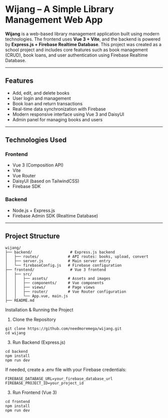 # Wijang – A Simple Library Management Web App

**Wijang** is a web-based library management application built using modern technologies. The frontend uses **Vue 3 + Vite**, and the backend is powered by **Express.js + Firebase Realtime Database**. This project was created as a school project and includes core features such as book management (CRUD), book loans, and user authentication using Firebase Realtime Database.

---

## Features

- Add, edit, and delete books
- User login and management
- Book loan and return transactions
- Real-time data synchronization with Firebase
- Modern responsive interface using Vue 3 and DaisyUI
- Admin panel for managing books and users

---

## Technologies Used

### Frontend
- Vue 3 (Composition API)
- Vite
- Vue Router
- DaisyUI (based on TailwindCSS)
- Firebase SDK

### Backend
- Node.js + Express.js
- Firebase Admin SDK (Realtime Database)

---

## Project Structure

```
wijang/
├── backend/                 # Express.js backend
│   ├── routes/             # API routes: books, upload, convert
│   ├── server.js           # Main server entry
│   └── firebaseConfig.js   # Firebase configuration
├── frontend/                # Vue 3 frontend
│   ├── src/
│   │   ├── assets/         # Assets and images
│   │   ├── components/     # Vue components
│   │   ├── views/          # Page views
│   │   ├── router/         # Vue Router configuration
│   │   └── App.vue, main.js
├── README.md
```
Installation & Running the Project
1. Clone the Repository
```clone repo
git clone https://github.com/needmoremega/wijang.git
cd wijang
```
3. Run Backend (Express.js)
```run backend
cd backend
npm install
npm run dev
```
If needed, create a .env file with your Firebase credentials:
```env
FIREBASE_DATABASE_URL=your_firebase_database_url
FIREBASE_PROJECT_ID=your_project_id
```
3. Run Frontend (Vue 3)
```
cd frontend
npm install
npm run dev
```

